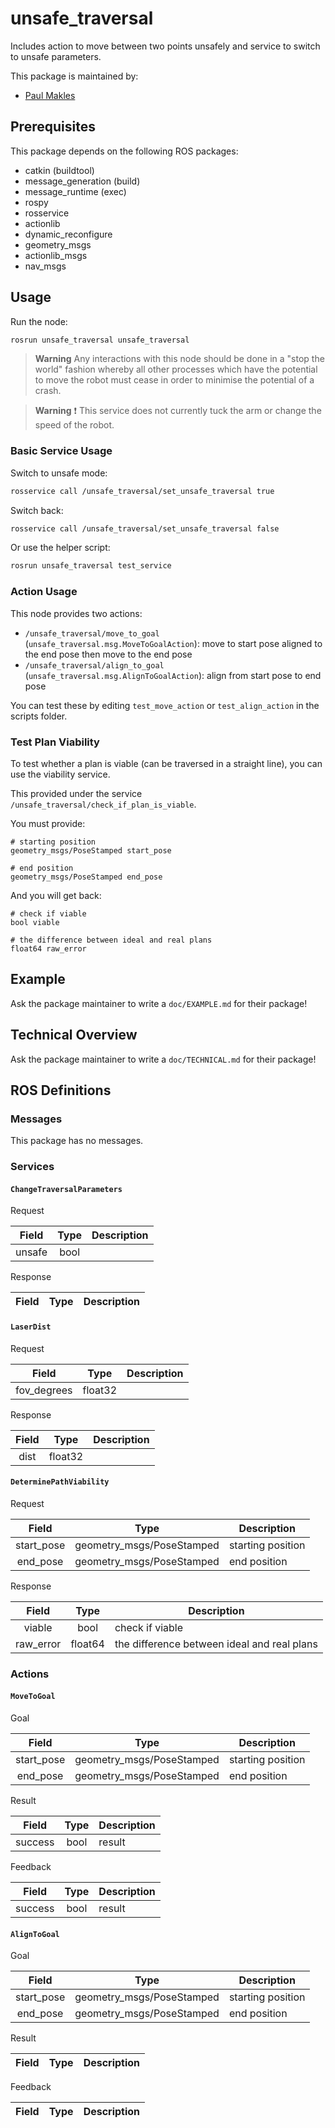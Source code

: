 # unsafe_traversal

Includes action to move between two points unsafely and service to switch to unsafe
    parameters.

This package is maintained by:
- [Paul Makles](me@insrt.uk)

## Prerequisites

This package depends on the following ROS packages:
- catkin (buildtool)
- message_generation (build)
- message_runtime (exec)
- rospy
- rosservice
- actionlib
- dynamic_reconfigure
- geometry_msgs
- actionlib_msgs
- nav_msgs



## Usage

Run the node:

```bash
rosrun unsafe_traversal unsafe_traversal
```

> **Warning** Any interactions with this node should be done in a "stop the world" fashion whereby all other processes which have the potential to move the robot must cease in order to minimise the potential of a crash.

> **Warning** ❗ This service does not currently tuck the arm or change the speed of the robot.

### Basic Service Usage

Switch to unsafe mode:

```bash
rosservice call /unsafe_traversal/set_unsafe_traversal true
```

Switch back:

```bash
rosservice call /unsafe_traversal/set_unsafe_traversal false
```

Or use the helper script:

```bash
rosrun unsafe_traversal test_service
```

### Action Usage

This node provides two actions:

- `/unsafe_traversal/move_to_goal` (`unsafe_traversal.msg.MoveToGoalAction`): move to start pose aligned to the end pose then move to the end pose
- `/unsafe_traversal/align_to_goal` (`unsafe_traversal.msg.AlignToGoalAction`): align from start pose to end pose

You can test these by editing `test_move_action` or `test_align_action` in the scripts folder.

### Test Plan Viability

To test whether a plan is viable (can be traversed in a straight line), you can use the viability service.

This provided under the service `/unsafe_traversal/check_if_plan_is_viable`.

You must provide:

```
# starting position
geometry_msgs/PoseStamped start_pose

# end position
geometry_msgs/PoseStamped end_pose
```

And you will get back:

```
# check if viable
bool viable

# the difference between ideal and real plans
float64 raw_error
```

## Example

Ask the package maintainer to write a `doc/EXAMPLE.md` for their package!

## Technical Overview

Ask the package maintainer to write a `doc/TECHNICAL.md` for their package!

## ROS Definitions

### Messages

This package has no messages.

### Services

#### `ChangeTraversalParameters`

Request

| Field | Type | Description |
|:-:|:-:|---|
| unsafe | bool |  |

Response

| Field | Type | Description |
|:-:|:-:|---|

#### `LaserDist`

Request

| Field | Type | Description |
|:-:|:-:|---|
| fov_degrees | float32 |  |

Response

| Field | Type | Description |
|:-:|:-:|---|
| dist | float32 |  |

#### `DeterminePathViability`

Request

| Field | Type | Description |
|:-:|:-:|---|
| start_pose | geometry_msgs/PoseStamped | starting position |
| end_pose | geometry_msgs/PoseStamped | end position |

Response

| Field | Type | Description |
|:-:|:-:|---|
| viable | bool | check if viable |
| raw_error | float64 | the difference between ideal and real plans |


### Actions

#### `MoveToGoal`

Goal

| Field | Type | Description |
|:-:|:-:|---|
| start_pose | geometry_msgs/PoseStamped | starting position |
| end_pose | geometry_msgs/PoseStamped | end position |

Result

| Field | Type | Description |
|:-:|:-:|---|
| success | bool | result |

Feedback

| Field | Type | Description |
|:-:|:-:|---|
| success | bool | result |

#### `AlignToGoal`

Goal

| Field | Type | Description |
|:-:|:-:|---|
| start_pose | geometry_msgs/PoseStamped | starting position |
| end_pose | geometry_msgs/PoseStamped | end position |

Result

| Field | Type | Description |
|:-:|:-:|---|

Feedback

| Field | Type | Description |
|:-:|:-:|---|

